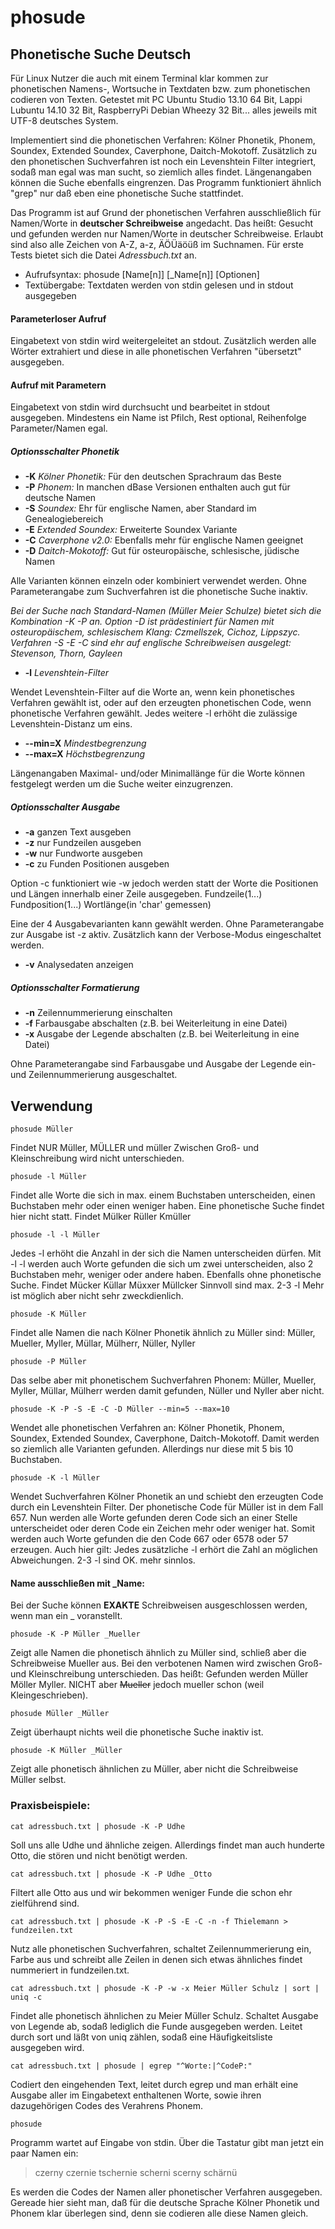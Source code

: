 # phosude
## Phonetische Suche Deutsch
Für Linux Nutzer die auch mit einem Terminal klar kommen zur phonetischen Namens-, Wortsuche in Textdaten bzw. zum phonetischen codieren von Texten.
Getestet mit PC Ubuntu Studio 13.10 64 Bit, Lappi Lubuntu 14.10 32 Bit, RaspberryPi Debian Wheezy 32 Bit... alles jeweils mit UTF-8 deutsches System.

Implementiert sind die phonetischen Verfahren: Kölner Phonetik, Phonem, Soundex, Extended Soundex, Caverphone, Daitch-Mokotoff. Zusätzlich zu den phonetischen Suchverfahren ist noch ein Levenshtein Filter integriert, sodaß man egal was man sucht, so ziemlich alles findet.
Längenangaben können die Suche ebenfalls eingrenzen. Das Programm funktioniert ähnlich "grep" nur daß eben eine phonetische Suche stattfindet.

Das Programm ist auf Grund der phonetischen Verfahren ausschließlich für Namen/Worte in **deutscher Schreibweise** angedacht. Das heißt: Gesucht und gefunden werden nur Namen/Worte in deutscher Schreibweise. Erlaubt sind also alle Zeichen von A-Z, a-z, ÄÖÜäöüß im Suchnamen. Für erste Tests bietet sich die Datei *Adressbuch.txt* an.

* Aufrufsyntax: phosude [Name[n]] [_Name[n]] [Optionen]
* Textübergabe: Textdaten werden von stdin gelesen und in stdout ausgegeben

#### Parameterloser Aufruf
Eingabetext von stdin wird weitergeleitet an stdout. Zusätzlich werden alle Wörter extrahiert und diese in alle phonetischen Verfahren "übersetzt" ausgegeben.
#### Aufruf mit Parametern
Eingabetext von stdin wird durchsucht und bearbeitet in stdout ausgegeben. Mindestens ein Name ist Pfilch, Rest optional, Reihenfolge Parameter/Namen egal.

##### Optionsschalter Phonetik
- **-K** *Kölner Phonetik:* Für den deutschen Sprachraum das Beste
- **-P** *Phonem:* In manchen dBase Versionen enthalten auch gut für deutsche Namen
- **-S** *Soundex:* Ehr für englische Namen, aber Standard im Genealogiebereich
- **-E** *Extended Soundex:* Erweiterte Soundex Variante
- **-C** *Caverphone v2.0:* Ebenfalls mehr für englische Namen geeignet
- **-D** *Daitch-Mokotoff:* Gut für osteuropäische, schlesische, jüdische Namen

Alle Varianten können einzeln oder kombiniert verwendet werden. Ohne Parameterangabe zum Suchverfahren ist die phonetische Suche inaktiv.

*Bei der Suche nach Standard-Namen (Müller Meier Schulze) bietet sich die Kombination -K -P an. Option -D ist prädestiniert für Namen mit osteuropäischem, schlesischem Klang: Czmellszek, Cichoz, Lippszyc. Verfahren -S -E -C sind ehr auf englische Schreibweisen ausgelegt: Stevenson, Thorn, Gayleen*
- **-l** *Levenshtein-Filter*

Wendet Levenshtein-Filter auf die Worte an, wenn kein phonetisches Verfahren gewählt ist, oder auf den erzeugten phonetischen Code, wenn phonetische Verfahren gewählt. Jedes weitere -l erhöht die zulässige Levenshtein-Distanz um eins.

- **--min=X** *Mindestbegrenzung*
- **--max=X** *Höchstbegrenzung*

Längenangaben Maximal- und/oder Minimallänge für die Worte können festgelegt werden um die Suche weiter einzugrenzen.

##### Optionsschalter Ausgabe
- **-a** ganzen Text ausgeben
- **-z** nur Fundzeilen ausgeben
- **-w** nur Fundworte ausgeben
- **-c** zu Funden Positionen ausgeben

Option -c funktioniert wie -w jedoch werden statt der Worte die Positionen und Längen innerhalb einer Zeile ausgegeben. Fundzeile(1...) Fundposition(1...) Wortlänge(in 'char' gemessen)

Eine der 4 Ausgabevarianten kann gewählt werden. Ohne Parameterangabe zur Ausgabe ist -z aktiv. Zusätzlich kann der Verbose-Modus eingeschaltet werden.
- **-v** Analysedaten anzeigen

##### Optionsschalter Formatierung
- **-n** Zeilennummerierung einschalten
- **-f** Farbausgabe abschalten (z.B. bei Weiterleitung in eine Datei)
- **-x** Ausgabe der Legende abschalten (z.B. bei Weiterleitung in eine Datei)

Ohne Parameterangabe sind Farbausgabe und Ausgabe der Legende ein- und Zeilennummerierung ausgeschaltet.

## Verwendung
```
phosude Müller
```
Findet NUR Müller, MÜLLER und müller Zwischen Groß- und Kleinschreibung wird nicht unterschieden.
```
phosude -l Müller
```
Findet alle Worte die sich in max. einem Buchstaben unterscheiden, einen Buchstaben mehr oder
einen weniger haben. Eine phonetische Suche findet hier nicht statt. Findet Mülker Rüller Kmüller
```
phosude -l -l Müller
```
Jedes -l erhöht die Anzahl in der sich die Namen unterscheiden dürfen. Mit -l -l werden auch Worte
gefunden die sich um zwei unterscheiden, also 2 Buchstaben mehr, weniger oder andere haben.
Ebenfalls ohne phonetische Suche. Findet Mücker Küllar Müxxer Müllcker
Sinnvoll sind max. 2-3 -l Mehr ist möglich aber nicht sehr zweckdienlich.
```
phosude -K Müller
```
Findet alle Namen die nach Kölner Phonetik ähnlich zu Müller sind:
Müller, Mueller, Myller, Müllar, Mülherr, Nüller, Nyller
```
phosude -P Müller
```
Das selbe aber mit phonetischem Suchverfahren Phonem:
Müller, Mueller, Myller, Müllar, Mülherr werden damit gefunden, Nüller und Nyller aber nicht.
```
phosude -K -P -S -E -C -D Müller --min=5 --max=10
```
Wendet alle phonetischen Verfahren an: Kölner Phonetik, Phonem, Soundex, Extended Soundex, Caverphone, Daitch-Mokotoff.
Damit werden so ziemlich alle Varianten gefunden. Allerdings nur diese mit 5 bis 10 Buchstaben.
```
phosude -K -l Müller
```
Wendet Suchverfahren Kölner Phonetik an und schiebt den erzeugten Code durch ein Levenshtein Filter.
Der phonetische Code für Müller ist in dem Fall 657. Nun werden alle Worte gefunden deren Code sich
an einer Stelle unterscheidet oder deren Code ein Zeichen mehr oder weniger hat.
Somit werden auch Worte gefunden die den Code 667 oder 6578 oder 57 erzeugen. Auch hier gilt:
Jedes zusätzliche -l erhört die Zahl an möglichen Abweichungen. 2-3 -l sind OK. mehr sinnlos.

#### Name ausschließen mit _Name:
Bei der Suche können **EXAKTE** Schreibweisen ausgeschlossen werden, wenn man ein _ voranstellt.
```
phosude -K -P Müller _Mueller
```
Zeigt alle Namen die phonetisch ähnlich zu Müller sind, schließ aber die Schreibweise Mueller aus.
Bei den verbotenen Namen wird zwischen Groß- und Kleinschreibung unterschieden. Das heißt:
Gefunden werden Müller Möller Myller. NICHT aber ~~Mueller~~ jedoch mueller schon (weil Kleingeschrieben).
```
phosude Müller _Müller
```
Zeigt überhaupt nichts weil die phonetische Suche inaktiv ist.
```
phosude -K Müller _Müller
```
Zeigt alle phonetisch ähnlichen zu Müller, aber nicht die Schreibweise Müller selbst.

### Praxisbeispiele:
```
cat adressbuch.txt | phosude -K -P Udhe
```
Soll uns alle Udhe und ähnliche zeigen. Allerdings findet man auch hunderte Otto, die stören und nicht benötigt werden.
```
cat adressbuch.txt | phosude -K -P Udhe _Otto
```
Filtert alle Otto aus und wir bekommen weniger Funde die schon ehr zielführend sind.
```
cat adressbuch.txt | phosude -K -P -S -E -C -n -f Thielemann > fundzeilen.txt
```
Nutz alle phonetischen Suchverfahren, schaltet Zeilennummerierung ein, Farbe aus und schreibt
alle Zeilen in denen sich etwas ähnliches findet nummeriert in fundzeilen.txt.
```
cat adressbuch.txt | phosude -K -P -w -x Meier Müller Schulz | sort | uniq -c
```
Findet alle phonetisch ähnlichen zu Meier Müller Schulz.
Schaltet Ausgabe von Legende ab, sodaß lediglich die Funde ausgegeben werden.
Leitet durch sort und läßt von uniq zählen, sodaß eine Häufigkeitsliste ausgegeben wird.
```
cat adressbuch.txt | phosude | egrep "^Worte:|^CodeP:"
```
Codiert den eingehenden Text, leitet durch egrep und man erhält eine Ausgabe aller im Eingabetext enthaltenen Worte, sowie ihren dazugehörigen Codes des Verahrens Phonem.
```
phosude
```
Programm wartet auf Eingabe von stdin. Über die Tastatur gibt man jetzt ein paar Namen ein:
> czerny czernie tschernie scherni scerny schärnü

Es werden die Codes der Namen aller phonetischer Verfahren ausgegeben. Gereade hier sieht man, daß für die deutsche Sprache Kölner Phonetik und Phonem klar überlegen sind, denn sie codieren alle diese Namen gleich.


